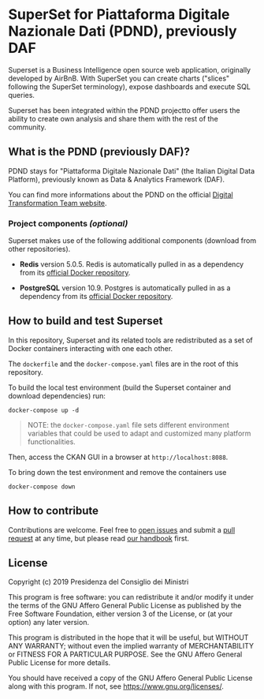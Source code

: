 # SuperSet for Piattaforma Digitale Nazionale Dati (PDND), previously DAF

Superset is a Business Intelligence open source web application, originally developed by AirBnB. With SuperSet you can create charts ("slices" following the SuperSet terminology), expose dashboards and execute SQL queries.

Superset has been integrated within the PDND projectto offer users the ability to create own analysis and share them with the rest of the community.

## What is the PDND (previously DAF)?

PDND stays for "Piattaforma Digitale Nazionale Dati" (the Italian Digital Data Platform), previously known as Data & Analytics Framework (DAF).

You can find more informations about the PDND on the official [Digital Transformation Team website](https://teamdigitale.governo.it/it/projects/daf.htm).

### Project components *(optional)*

Superset makes use of the following additional components (download from other repositories).

* **Redis** version 5.0.5. Redis is automatically pulled in as a dependency from its [official Docker repository](https://hub.docker.com/_/redis).

* **PostgreSQL** version 10.9. Postgres is automatically pulled in as a dependency from its [official Docker repository](https://hub.docker.com/_/postgres).

## How to build and test Superset

In this repository, Superset and its related tools are redistributed as a set of Docker containers interacting with one each other.

The `dockerfile` and the `docker-compose.yaml` files are in the root of this repository.

To build the local test environment (build the Superset container and download dependencies) run:

```shell
docker-compose up -d
```

>NOTE: the `docker-compose.yaml` file sets different environment variables that could be used to adapt and customized many platform functionalities.

Then, access the CKAN GUI in a browser at `http://localhost:8088`.

To bring down the test environment and remove the containers use

```shell
docker-compose down
```

## How to contribute

Contributions are welcome. Feel free to [open issues](./issues) and submit a [pull request](./pulls) at any time, but please read [our handbook](https://github.com/teamdigitale/daf-handbook) first.

## License

Copyright (c) 2019 Presidenza del Consiglio dei Ministri

This program is free software: you can redistribute it and/or modify it under the terms of the GNU Affero General Public License as published by the Free Software Foundation, either version 3 of the License, or (at your option) any later version.

This program is distributed in the hope that it will be useful, but WITHOUT ANY WARRANTY; without even the implied warranty of MERCHANTABILITY or FITNESS FOR A PARTICULAR PURPOSE. See the GNU Affero General Public License for more details.

You should have received a copy of the GNU Affero General Public License along with this program.  If not, see <https://www.gnu.org/licenses/>.
